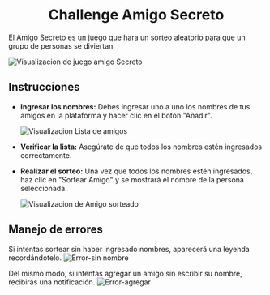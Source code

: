 <h1 align="center"> Challenge Amigo Secreto</h1>

El Amigo Secreto es un juego que hara un sorteo aleatorio para que un grupo de personas se diviertan

![Visualizacion de juego amigo Secreto](https://github.com/user-attachments/assets/9a3f9c7c-58cc-4cbb-a736-66f3e7c2f180)
## Instrucciones

- **Ingresar los nombres:** Debes ingresar uno a uno los nombres de tus amigos en la plataforma y hacer clic en el botón "Añadir".
  
  ![Visualizacion Lista de amigos](https://github.com/user-attachments/assets/9c6ee697-f7f9-4edf-895a-183c02db4b49)
- **Verificar la lista:** Asegúrate de que todos los nombres estén ingresados correctamente.
- **Realizar el sorteo:** Una vez que todos los nombres estén ingresados, haz clic en "Sortear Amigo" y se mostrará el nombre de la persona seleccionada.
  
  ![Visualizacion de Amigo sorteado](https://github.com/user-attachments/assets/f49ff9ce-f7b3-4833-8845-305ada9dcdf4)




## Manejo de errores

Si intentas sortear sin haber ingresado nombres, aparecerá una leyenda recordándotelo. 
![Error-sin nombre](https://github.com/user-attachments/assets/43e27048-abb5-4115-b13f-86c686befa41)

Del mismo modo, si intentas agregar un amigo sin escribir su nombre, recibirás una notificación.
![Error-agregar](https://github.com/user-attachments/assets/6a834d5d-61d5-4fd9-bc14-b01348b62f5d)

